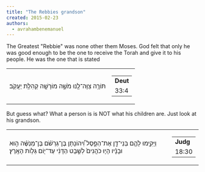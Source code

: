 ```yaml
---
title: "The Rebbies grandson"
created: 2015-02-23
authors: 
  - avrahambenemanuel
---
```


The Greatest "Rebbie" was none other them Moses. God felt that only he was good enough to be the one to receive the Torah and give it to his people. He was the one that is stated

<table><tbody><tr><td>תּוֹרָ֥ה צִוָּה־לָ֖נוּ מֹשֶׁ֑ה מוֹרָשָׁ֖ה קְהִלַּ֥ת יַעֲקֹֽב׃</td><td><div></div><table><tbody><tr><td><strong>Deut</strong></td></tr><tr><td>33:4</td></tr></tbody></table><div></div></td></tr></tbody></table>

​But guess what? What a person is is NOT what his children are. Just look at his grandson.

<table><tbody><tr><td>וַיָּקִ֧ימוּ לָהֶ֛ם בְּנֵי־דָ֖ן אֶת־הַפָּ֑סֶל וִ֠יהוֹנָתָן בֶּן־גֵּרְשֹׁ֨ם בֶּן־מְנַשֶּׁ֜ה ה֣וּא וּבָנָ֗יו הָי֤וּ כֹהֲנִים֙ לְשֵׁ֣בֶט הַדָּנִ֔י עַד־י֖וֹם גְּל֥וֹת הָאָֽרֶץ׃</td><td><div></div><table><tbody><tr><td><strong>Judg</strong></td></tr><tr><td>18:30</td></tr></tbody></table><div></div></td></tr></tbody></table>
